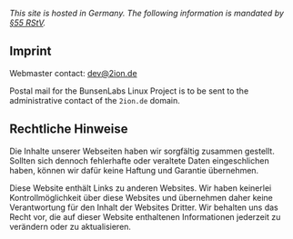 *This site is hosted in Germany. The following information is mandated
by [§55 RStV](http://revosax.sachsen.de/vorschrift/1236-Rundfunkstaatsvertrag#p55).*

## Imprint

Webmaster contact: [dev@2ion.de](mailto:dev@2ion.de)

Postal mail for the BunsenLabs Linux Project is to be sent to the
administrative contact of the `2ion.de` domain.

## Rechtliche Hinweise

Die Inhalte unserer Webseiten haben wir sorgfältig zusammen gestellt.
Sollten sich dennoch fehlerhafte oder veraltete Daten eingeschlichen
haben, können wir dafür keine Haftung und Garantie übernehmen.

Diese Website enthält Links zu anderen Websites. Wir haben keinerlei
Kontrollmöglichkeit über diese Websites und übernehmen daher keine
Verantwortung für den Inhalt der Websites Dritter. Wir behalten uns das
Recht vor, die auf dieser Website enthaltenen Informationen jederzeit zu
verändern oder zu aktualisieren. 
